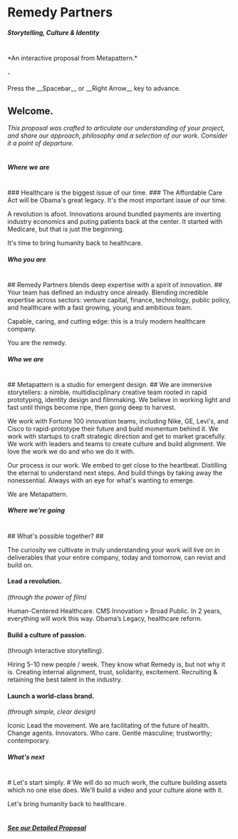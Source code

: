 
# Remedy Partners #
##### Storytelling, Culture & Identity #####
<br>
*An interactive proposal from Metapattern.*
<br><br>
-
<br><br>
Press the __Spacebar__ or __Right Arrow__ key to advance.


## Welcome. ##

*This proposal was crafted to articulate our understanding of your project,
and share our approach, philosophy and a selection of our work. Consider it a point of departure.*
<br><br>



##### Where we are #####
<br>
### Healthcare is the biggest issue of our time. ###
The Affordable Care Act will be Obama's great legacy. It's the most important issue of our time. 

A revolution is afoot. Innovations around bundled payments are inverting industry economics and puting patients back at the center. It started with Medicare, but that is just the beginning. 

It's time to bring humanity back to healthcare.

<!-- .slide: data-background="lib/img/obama.jpg" class="narrow white" -->



##### Who you are #####
<br>
## Remedy Partners blends deep expertise with a spirit of innovation. ##
Your team has defined an industry once already. Blending incredible expertise across sectors: venture capital, finance, technology, public policy, and healthcare with a fast growing, young and ambitious team.

Capable, caring, and cutting edge: this is a truly modern healthcare company. 

You are the remedy.

<!-- .slide: data-background="lib/img/remedy.jpg" class="white" -->



##### Who we are #####
<br>
## Metapattern is a studio for emergent design. ##
We are immersive storytellers: a nimble, multidisciplinary creative team rooted in rapid prototyping, identity design and filmmaking. We believe in working light and fast until things become ripe, then going deep to harvest. 

We work with Fortune 100 innovation teams, including Nike, GE, Levi's, and Cisco to rapid-prototype their future and build momentum behind it.  We work with startups to craft strategic direction and get to market gracefully.  We work with leaders and teams to create culture and build alignment. We love the work we do and who we do it with.

Our process *is* our work. We embed to get close to the heartbeat.  Distilling the eternal to understand next steps.  And build things by taking away the nonessential.  Always with an eye for what's wanting to emerge.

We are Metapattern.

<!-- .slide: data-background="lib/img/stones.JPG" class="white" -->



##### Where we're going #####
<br>
## What's possible together? ##

The curiosity we cultivate in truly understanding your work will live on in deliverables that your entire company, today and tomorrow, can revist and build on. 


#### Lead a revolution. ####
*(through the power of film)*

Human-Centered Healthcare.
CMS Innovation > Broad Public. In 2 years, everything will work this way.
Obama’s Legacy, healthcare reform.


#### Build a culture of passion. ####
(through interactive storytelling).

Hiring 5-10 new people / week. They know what Remedy is, but not why it is.
Creating internal alignment, trust, solidarity, excitement.
Recruiting & retaining the best talent in the industry.


#### Launch a world-class brand. ####
*(through simple, clear design)*

Iconic
Lead the movement.
We are facilitating of the future of health.
Change agents. Innovators. Who care.
Gentle masculine; trustworthy; contemporary.



##### What's next #####
<br>
# Let's start simply. #
We will do so much work, the culture building assets which no one else does. We'll build a video and your culture alone with it.

Let's bring humanity back to healthcare.
<br><br>
##### <a href="https://docs.google.com/a/metapattern.is/document/d/1v0AMw2u7CUg7jCYoxUYKbkP2B08a1pxzdMT2qwD9YmI/edit" class="btn"> See our Detailed Proposal </a> #####

